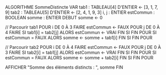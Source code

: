 ALGORITHME SommeDistincte
VAR
   tab1 : TABLEAU[4] D'ENTIER ← [3, 1, 7, 9]
   tab2 : TABLEAU[5] D'ENTIER ← [2, 4, 1, 9, 3]
   i, j : ENTIER
   estCommun : BOOLEAN
   somme : ENTIER
DEBUT
   somme ← 0

   // Parcourir tab1
   POUR i DE 0 À 3 FAIRE
      estCommun ← FAUX
      POUR j DE 0 À 4 FAIRE
         SI tab1[i] = tab2[j] ALORS
            estCommun ← VRAI
         FIN SI
      FIN POUR
      SI estCommun = FAUX ALORS
         somme ← somme + tab1[i]
      FIN SI
   FIN POUR

   // Parcourir tab2
   POUR i DE 0 À 4 FAIRE
      estCommun ← FAUX
      POUR j DE 0 À 3 FAIRE
         SI tab2[i] = tab1[j] ALORS
            estCommun ← VRAI
         FIN SI
      FIN POUR
      SI estCommun = FAUX ALORS
         somme ← somme + tab2[i]
      FIN SI
   FIN POUR

   AFFICHER "Somme des éléments distincts : ", somme
FIN
